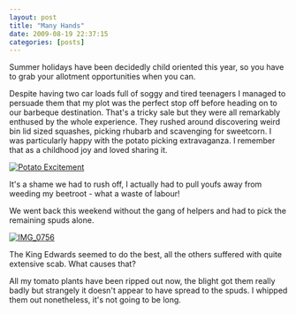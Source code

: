 ```yaml
---
layout: post
title: "Many Hands"
date: 2009-08-19 22:37:15
categories: [posts]
---
```


Summer holidays have been decidedly child oriented this year, so you have to grab your allotment opportunities when you can.

Despite having two car loads full of soggy and tired teenagers I managed to persuade them that my plot was the perfect stop off before heading on to our barbeque destination. That's a tricky sale but they were all remarkably enthused by the whole experience. They rushed around discovering weird bin lid sized squashes, picking rhubarb and scavenging for sweetcorn. I was particularly happy with the potato picking extravaganza. I remember that as a childhood joy and loved sharing it.

[![Potato Excitement](http://farm4.static.flickr.com/3562/3789268267_e5a510cf44.jpg)](http://www.flickr.com/photos/warriorwomen/3789268267/)

It's a shame we had to rush off, I actually had to pull youfs away from weeding my beetroot - what a waste of labour!

We went back this weekend without the gang of helpers and had to pick the remaining spuds alone.

[![IMG_0756](http://farm3.static.flickr.com/2641/3837067558_db602736c2.jpg)](http://www.flickr.com/photos/warriorwomen/3837067558/)

The King Edwards seemed to do the best, all the others suffered with quite extensive scab. What causes that?

All my tomato plants have been ripped out now, the blight got them really badly but strangely it doesn't appear to have spread to the spuds. I whipped them out nonetheless, it's not going to be long.
